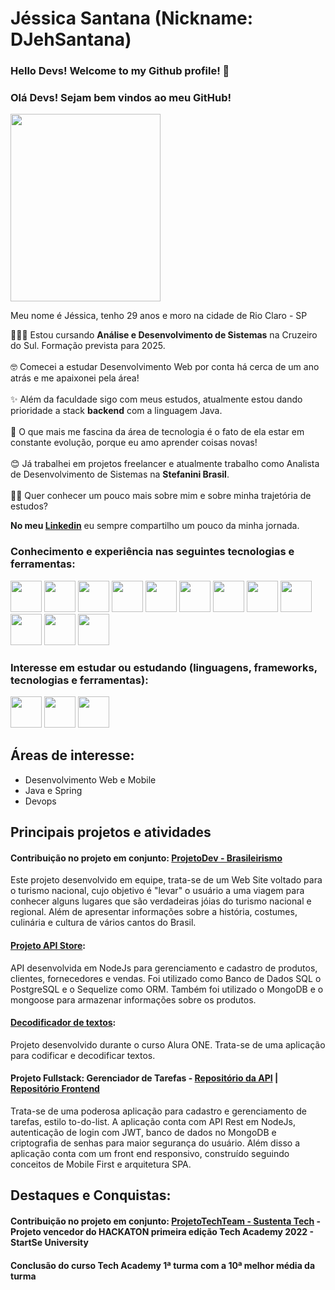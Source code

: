 # Jéssica Santana (Nickname: DJehSantana)

### Hello Devs! Welcome to my Github profile! 👋
### Olá Devs! Sejam bem vindos ao meu GitHub!

<img src="https://user-images.githubusercontent.com/105378159/188499646-ec33930d-eaf9-4d06-8466-334ba6a12676.png" width="240px" height="300px"/>

Meu nome é Jéssica, tenho 29 anos e moro na cidade de Rio Claro - SP

👩🏻‍💻 Estou cursando **Análise e Desenvolvimento de Sistemas** na Cruzeiro do Sul. Formação prevista para 2025.<br><br>
🤓 Comecei a estudar Desenvolvimento Web por conta há cerca de um ano atrás e me apaixonei pela área! <br><br>
✨ Além da faculdade sigo com meus estudos, atualmente estou dando prioridade a stack **backend** com a linguagem Java.<br><br>
🚀 O que mais me fascina da área de tecnologia é o fato de ela estar em constante evolução, porque eu amo aprender coisas novas!<br><br>
😊 Já trabalhei em projetos freelancer e atualmente trabalho como Analista de Desenvolvimento de Sistemas na **Stefanini Brasil**.<br><br>
👋🏻 Quer conhecer um pouco mais sobre mim e sobre minha trajetória de estudos?

**No meu [Linkedin](https://www.linkedin.com/in/jessica-santana-b78955244/)** eu sempre compartilho um pouco da minha jornada.


### Conhecimento e experiência nas seguintes tecnologias e ferramentas:
<div>
<img src="https://cdn.jsdelivr.net/gh/devicons/devicon/icons/java/java-original.svg" width="50px" height="50px" /> 
<img src="https://cdn.jsdelivr.net/gh/devicons/devicon/icons/html5/html5-original.svg" width="50px" height="50px"/> 
<img src="https://cdn.jsdelivr.net/gh/devicons/devicon/icons/css3/css3-original.svg" width="50px" height="50px" />
 <img src="https://cdn.jsdelivr.net/gh/devicons/devicon/icons/javascript/javascript-original.svg" width="50px" height="50px"/>
<img src="https://cdn.jsdelivr.net/gh/devicons/devicon/icons/typescript/typescript-original.svg" width="50px" height="50px" />
 <img src="https://cdn.jsdelivr.net/gh/devicons/devicon/icons/nodejs/nodejs-original.svg" width="50px" height="50px"/>
 <img src="https://cdn.jsdelivr.net/gh/devicons/devicon/icons/angularjs/angularjs-original.svg" width="50px" height="50px"/>    
 <img src="https://cdn.jsdelivr.net/gh/devicons/devicon/icons/mysql/mysql-original-wordmark.svg" width="50px" height="50px" /> 
<img src="https://cdn.jsdelivr.net/gh/devicons/devicon/icons/postgresql/postgresql-plain-wordmark.svg" width="50px" height="50px" /> 
<img src="https://cdn.jsdelivr.net/gh/devicons/devicon/icons/mongodb/mongodb-plain-wordmark.svg" width="50px" height="50px" />
 <img src="https://cdn.jsdelivr.net/gh/devicons/devicon/icons/git/git-original.svg" width="50px" height="50px" /> 
<img src="https://user-images.githubusercontent.com/105378159/188524475-83652b5c-76fa-444e-8c10-faed1d113d7b.png" width="50px" height="50px" /> 
</div>

### Interesse em estudar ou estudando (linguagens, frameworks, tecnologias e ferramentas):
<div>
<img src="https://cdn.jsdelivr.net/gh/devicons/devicon/icons/flutter/flutter-original.svg" width="50px" height="50px" />
<img src="https://cdn.jsdelivr.net/gh/devicons/devicon/icons/kotlin/kotlin-plain-wordmark.svg" width="50px" height="50px" /> 
<img src="https://cdn.jsdelivr.net/gh/devicons/devicon/icons/docker/docker-plain-wordmark.svg" width="50px" height="50px" />
                     
</div>

## Áreas de interesse:
  - Desenvolvimento Web e Mobile
  - Java e Spring
  - Devops

## Principais projetos e atividades
#### Contribuição no projeto em conjunto: **[ProjetoDev - Brasileirismo](https://matheusxavierr.github.io/ProjetoDev/)**
Este projeto desenvolvido em equipe, trata-se de um Web Site voltado para o turismo nacional, cujo objetivo é "levar" o usuário a uma viagem para conhecer alguns lugares que são verdadeiras jóias do turismo nacional e regional.
Além de apresentar informações sobre a história, costumes, culinária e cultura de vários cantos do Brasil. 

#### [Projeto API Store](https://github.com/DJehSantana/projeto-store-api-xp):
API desenvolvida em NodeJs para gerenciamento e cadastro de produtos, clientes, fornecedores e vendas. 
Foi utilizado como Banco de Dados SQL o PostgreSQL e o Sequelize como ORM. Também foi utilizado o MongoDB e o mongoose para armazenar informações sobre os produtos. 

#### [Decodificador de textos](https://djehsantana.github.io/desafio-criptografia-one/):
Projeto desenvolvido durante o curso Alura ONE. Trata-se de uma aplicação para codificar e decodificar textos.

#### Projeto Fullstack: Gerenciador de Tarefas - [Repositório da API](https://github.com/DJehSantana/GerenciadorTarefas) | [Repositório Frontend](https://github.com/DJehSantana/GerenciadorTarefasReact)
Trata-se de uma poderosa aplicação para cadastro e gerenciamento de tarefas, estilo to-do-list. A aplicação conta com API Rest em NodeJs, autenticação de login com JWT, banco de dados no MongoDB e criptografia de senhas para maior segurança do usuário.
Além disso a aplicação conta com um front end responsivo, construído seguindo conceitos de Mobile First e arquitetura SPA.

## Destaques e Conquistas:
#### Contribuição no projeto em conjunto: **[ProjetoTechTeam - Sustenta Tech](https://wellpt.github.io/TechTeamProject/) - Projeto vencedor do **HACKATON** primeira edição Tech Academy 2022 - StartSe University**
#### Conclusão do curso Tech Academy 1ª turma com a 10ª melhor média da turma

  
          
          
          
          
          
          
          
          
           
           




